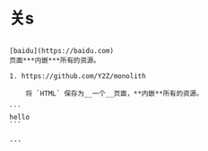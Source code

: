 
# 关s

~~~abc~~~

[baidu](https://baidu.com)
页面***内嵌***所有的资源。

1. https://github.com/Y2Z/monolith

    将 `HTML` 保存为__一个__页面，**内嵌**所有的资源。

```
hello
```

---